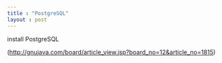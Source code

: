 ```yaml
---
title : "PostgreSQL"
layout : post
---
```




install PostgreSQL  

(http://gnujava.com/board/article_view.jsp?board_no=12&article_no=1815)  
